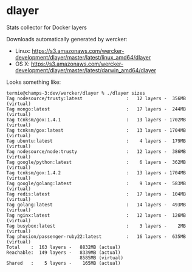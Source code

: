 # dlayer
Stats collector for Docker layers

Downloads automatically generated by wercker:

  * Linux: https://s3.amazonaws.com/wercker-development/dlayer/master/latest/linux_amd64/dlayer
  * OS X: https://s3.amazonaws.com/wercker-development/dlayer/master/latest/darwin_amd64/dlayer
  
Looks something like:
```
termie@champs-3:dev/wercker/dlayer % ./dlayer sizes
Tag nodesource/trusty:latest                :   12 layers -  356MB (virtual)
Tag mongo:latest                            :   17 layers -  244MB (virtual)
Tag tcnksm/gox:1.4.1                        :   13 layers - 1702MB (virtual)
Tag tcnksm/gox:latest                       :   13 layers - 1704MB (virtual)
Tag ubuntu:latest                           :    4 layers -  179MB (virtual)
Tag nodesource/node:trusty                  :   12 layers -  386MB (virtual)
Tag google/python:latest                    :    6 layers -  362MB (virtual)
Tag tcnksm/gox:1.4.2                        :   13 layers - 1704MB (virtual)
Tag google/golang:latest                    :    9 layers -  583MB (virtual)
Tag redis:latest                            :   17 layers -  104MB (virtual)
Tag golang:latest                           :   14 layers -  493MB (virtual)
Tag nginx:latest                            :   12 layers -  126MB (virtual)
Tag busybox:latest                          :    3 layers -    2MB (virtual)
Tag phusion/passenger-ruby22:latest         :   16 layers -  635MB (virtual)
Total    :  163 layers -   8832MB (actual)
Reachable:  149 layers -   8339MB (actual)
                           8585MB (virtual)
Shared   :    5 layers -    165MB (actual)
```
